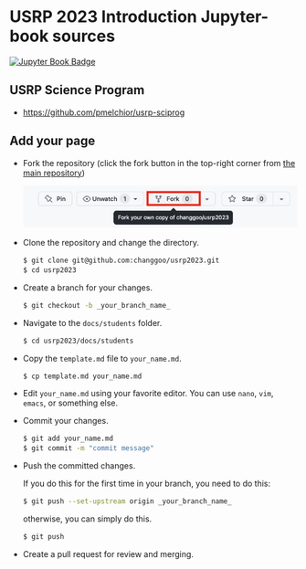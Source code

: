 # USRP 2023 Introduction Jupyter-book sources

[![Jupyter Book Badge](https://jupyterbook.org/badge.svg)](https://changgoo.github.io/usrp2023/)

## USRP Science Program

* https://github.com/pmelchior/usrp-sciprog

## Add your page

* Fork the repository (click the fork button in the top-right corner from [the main repository](https://github.com/changgoo/usrp2023))

    ![fork](docs/fork.jpg)

* Clone the repository and change the directory.

    ```sh
    $ git clone git@github.com:changgoo/usrp2023.git
    $ cd usrp2023
    ```

* Create a branch for your changes.

    ```sh
    $ git checkout -b _your_branch_name_
    ```

* Navigate to the `docs/students` folder.

    ```sh
    $ cd usrp2023/docs/students
    ```

* Copy the `template.md` file to `your_name.md`.

    ```sh
    $ cp template.md your_name.md
    ```

* Edit `your_name.md` using your favorite editor. You can use `nano`, `vim`, `emacs`, or something else.

* Commit your changes.

    ```sh
    $ git add your_name.md
    $ git commit -m "commit message"
    ```

* Push the committed changes.

    If you do this for the first time in your branch, you need to do this:

    ```sh
    $ git push --set-upstream origin _your_branch_name_
    ```

    otherwise, you can simply do this.

    ```sh
    $ git push
    ```

* Create a pull request for review and merging.
